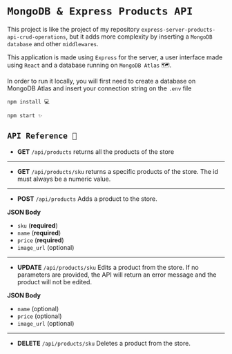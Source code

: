 # `MongoDB & Express Products API`

This project is like the project of my repository `express-server-products-api-crud-operations`, but it adds more complexity by inserting a `MongoDB database` and other `middlewares`.

This application is made using `Express` for the server, a user interface made using `React` and a database running on `MongoDB Atlas` 🗺️.

In order to run it locally, you will first need to create a database on MongoDB Atlas and insert your connection string on the `.env` file

```
npm install 💻
```

```
npm start ✨
```

## `API Reference 📑` 

- **GET** `/api/products` returns all the products of the store

<hr>

- **GET** `/api/products/sku` returns a specific products of the store. The id must always be a numeric value.

<hr>

- **POST** `/api/products` Adds a product to the store.

**JSON Body**
- `sku` (**required**)
- `name` (**required**)
- `price` (**required**)
- `image_url` (optional)

<hr>

- **UPDATE** `/api/products/sku` Edits a product from the store. If no parameters are provided, the API will return an error message and the product will not be edited.

**JSON Body**
- `name` (optional)
- `price` (optional)
- `image_url` (optional)

<hr>

- **DELETE** `/api/products/sku` Deletes a product from the store.